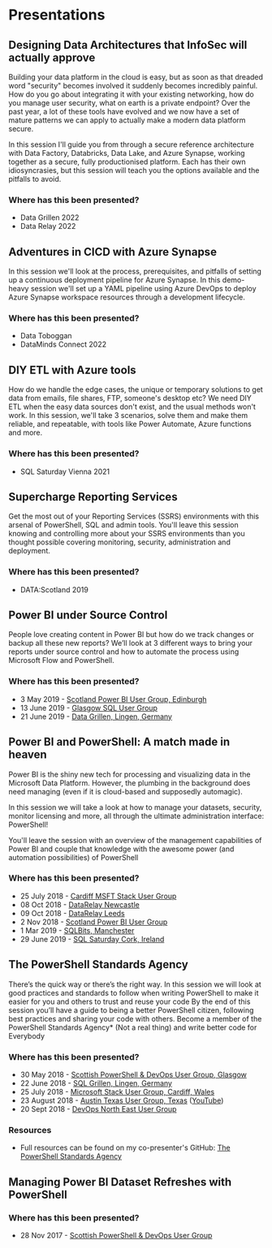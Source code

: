 # Presentations

## Designing Data Architectures that InfoSec will actually approve
Building your data platform in the cloud is easy, but as soon as that dreaded word "security" becomes involved it suddenly becomes incredibly painful. How do you go about integrating it with your existing networking, how do you manage user security, what on earth is a private endpoint? Over the past year, a lot of these tools have evolved and we now have a set of mature patterns we can apply to actually make a modern data platform secure.

In this session I'll guide you from through a secure reference architecture with Data Factory, Databricks, Data Lake, and Azure Synapse, working together as a secure, fully productionised platform. Each has their own idiosyncrasies, but this session will teach you the options available and the pitfalls to avoid.

### Where has this been presented?

- Data Grillen 2022
- Data Relay 2022
## Adventures in CICD with Azure Synapse

In this session we'll look at the process, prerequisites, and pitfalls of setting up a continuous deployment pipeline for Azure Synapse. In this demo-heavy session we'll set up a YAML pipeline using Azure DevOps to deploy Azure Synapse workspace resources through a development lifecycle.

### Where has this been presented?

- Data Toboggan
- DataMinds Connect 2022

## DIY ETL with Azure tools

How do we handle the edge cases, the unique or temporary solutions to get data from emails, file shares, FTP, someone's desktop etc? 
We need DIY ETL when the easy data sources don't exist, and the usual methods won't work.
In this session, we'll take 3 scenarios, solve them and make them reliable, and repeatable, with tools like Power Automate, Azure functions and more. 

### Where has this been presented?

- SQL Saturday Vienna 2021

## Supercharge Reporting Services

Get the most out of your Reporting Services (SSRS) environments with this arsenal of PowerShell, SQL and admin tools. You'll leave this session knowing and controlling more about your SSRS environments than you thought possible covering monitoring, security, administration and deployment.

### Where has this been presented?

- DATA:Scotland 2019

## Power BI under Source Control

People love creating content in Power BI but how do we track changes or backup all these new reports? We’ll look at 3 different ways to bring your reports under source control and how to automate the process using Microsoft Flow and PowerShell.

### Where has this been presented?

* 3 May 2019 - [Scotland Power BI User Group, Edinburgh](https://www.pbiusergroup.com/powerbiug/communities/community-home?communitykey=898806f2-f830-40c4-a8b2-119cb2f4d5ce&tab=groupdetails)
* 13 June 2019 - [Glasgow SQL User Group](https://www.meetup.com/Glasgow-SQL-User-Group/events/258438284/)
* 21 June 2019 - [Data Grillen, Lingen, Germany](https://datagrillen.com/)

## Power BI and PowerShell: A match made in heaven

Power BI is the shiny new tech for processing and visualizing data in the Microsoft Data Platform. However, the plumbing in the background does need managing (even if it is cloud-based and supposedly automagic).

In this session we will take a look at how to manage your datasets, security, monitor licensing and more, all through the ultimate administration interface: PowerShell!

You'll leave the session with an overview of the management capabilities of Power BI and couple that knowledge with the awesome power (and automation possibilities) of PowerShell

### Where has this been presented?

* 25 July 2018 - [Cardiff MSFT Stack User Group](https://www.meetup.com/MSFT-Stack/events/252272109/)
* 08 Oct 2018 - [DataRelay Newcastle](https://DataRelay.co.uk/)
* 09 Oct 2018 - [DataRelay Leeds](https://DataRelay.co.uk/)
* 2 Nov 2018 - [Scotland Power BI User Group](https://www.pbiusergroup.com/powerbiug/communities/community-home?communitykey=898806f2-f830-40c4-a8b2-119cb2f4d5ce&tab=groupdetails)
* 1 Mar 2019 - [SQLBits, Manchester](https://sqlbits.com/Sessions/Event18/Power_BI_and_PowerShell-A_Match_Made_in_Heaven)
* 29 June 2019 - [SQL Saturday Cork, Ireland](https://www.sqlsaturday.com/862)

## The PowerShell Standards Agency

There’s the quick way or there’s the right way. In this session we will look at good practices and standards to follow when writing PowerShell to make it easier for you and others to trust and reuse your code
By the end of this session you’ll have a guide to being a better PowerShell citizen, following best practices and sharing your code with others.
Become a member of the PowerShell Standards Agency* (Not a real thing) and write better code for Everybody

### Where has this been presented?

* 30 May 2018 - [Scottish PowerShell & DevOps User Group, Glasgow](https://psdevopsug.scot/post/may-2018-meetup/)
* 22 June 2018 - [SQL Grillen, Lingen, Germany](https://sqlgrillen.de/)
* 25 July 2018 - [Microsoft Stack User Group, Cardiff, Wales](https://www.meetup.com/MSFT-Stack)
* 23 August 2018 - [Austin Texas User Group, Texas](https://www.meetup.com/AustinAUG/) ([YouTube](https://www.youtube.com/watch?v=mIB_clNeR9A))
* 20 Sept 2018 - [DevOps North East User Group](https://www.meetup.com/DevOpsNorthEast/events/dljmmpyxmbbc/)

### Resources

* Full resources can be found on my co-presenter's GitHub: [The PowerShell Standards Agency](https://github.com/pauby/presentations/tree/master/The%20PowerShell%20Standards%20Agency)


## Managing Power BI Dataset Refreshes with PowerShell

### Where has this been presented?

* 28 Nov 2017 - [Scottish PowerShell & DevOps User Group](https://psdevopsug.scot/meetups/2017-11-november/)
